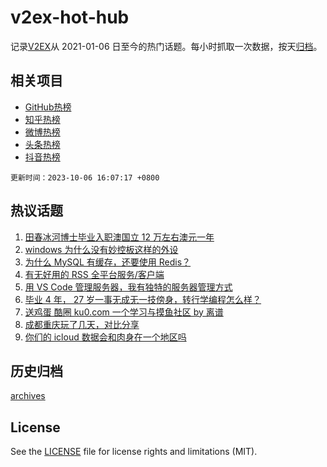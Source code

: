 # v2ex-hot-hub

 记录[V2EX](https://www.v2ex.com/)从 2021-01-06 日至今的热门话题。每小时抓取一次数据，按天[归档](archives)。
 
 ## 相关项目

- [GitHub热榜](https://github.com/it985/github-hot-hub)
- [知乎热榜](https://github.com/it985/zhihu-hot-hub)
- [微博热榜](https://github.com/it985/weibo-hot-hub)
- [头条热榜](https://github.com/it985/toutiao-hot-hub)
- [抖音热榜](https://github.com/it985/douyin-hot-hub)


 `更新时间：2023-10-06 16:07:17 +0800`

## 热议话题

1. [田春冰河博士毕业入职澳国立 12 万左右澳元一年](https://www.v2ex.com/t/979141)
1. [windows 为什么没有妙控板这样的外设](https://www.v2ex.com/t/979129)
1. [为什么 MySQL 有缓存，还要使用 Redis？](https://www.v2ex.com/t/979119)
1. [有无好用的 RSS 全平台服务/客户端](https://www.v2ex.com/t/979047)
1. [用 VS Code 管理服务器，我有独特的服务器管理方式](https://www.v2ex.com/t/979052)
1. [毕业 4 年， 27 岁一事无成无一技傍身，转行学编程怎么样？](https://www.v2ex.com/t/979109)
1. [送鸡蛋 酷圈 ku0.com 一个学习与摸鱼社区 by 离谱](https://www.v2ex.com/t/979164)
1. [成都重庆玩了几天，对比分享](https://www.v2ex.com/t/979084)
1. [你们的 icloud 数据会和肉身在一个地区吗](https://www.v2ex.com/t/979146)

## 历史归档

[archives](archives)

## License

See the [LICENSE](LICENSE) file for license rights and limitations (MIT).
